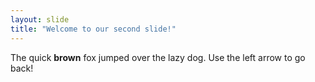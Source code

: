 ```yaml
---
layout: slide
title: "Welcome to our second slide!"
---
```

The quick **brown** fox jumped over the lazy dog.
Use the left arrow to go back!
